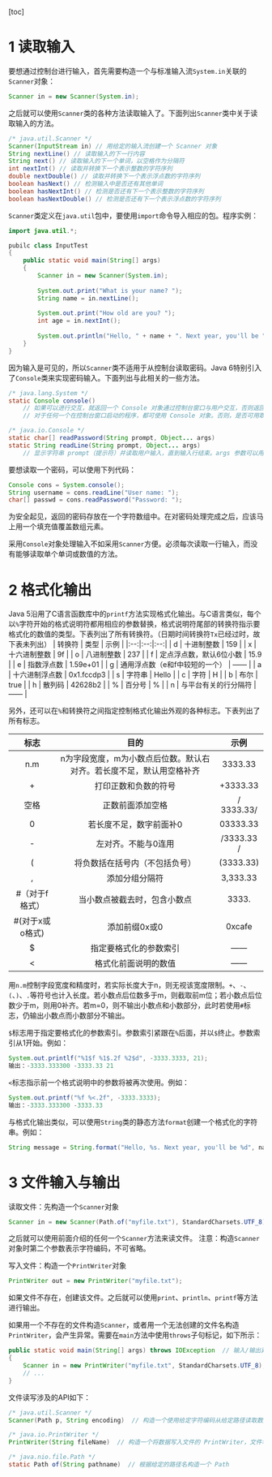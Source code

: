 [toc]
# 1 读取输入
要想通过控制台进行输入，首先需要构造一个与标准输入流`System.in`关联的`Scanner`对象：

```java
Scanner in = new Scanner(System.in);
```

之后就可以使用`Scanner`类的各种方法读取输入了。下面列出`Scanner`类中关于读取输入的方法。

```java
/* java.util.Scanner */
Scanner(InputStream in) // 用给定的输入流创建一个 Scanner 对象
String nextLine() // 读取输入的下一行内容
String next() // 读取输入的下一个单词，以空格作为分隔符
int nextInt() // 读取并转换下一个表示整数的字符序列
double nextDouble() // 读取并转换下一个表示浮点数的字符序列
boolean hasNext() // 检测输入中是否还有其他单词
boolean hasNextInt() // 检测是否还有下一个表示整数的字符序列
boolean hasNextDouble() // 检测是否还有下一个表示浮点数的字符序列
```

`Scanner`类定义在`java.util`包中，要使用`import`命令导入相应的包。程序实例：

```java
import java.util.*;

pubilc class InputTest
{
	public static void main(String[] args)
	{
		Scanner in = new Scanner(System.in);
		
		System.out.print("What is your name? ");
		String name = in.nextLine();
		
		System.out.print("How old are you? ");
		int age = in.nextInt();
		
		System.out.println("Hello, " + name + ". Next year, you'll be " + (age + 1));
	}
}
```

因为输入是可见的，所以`Scanner`类不适用于从控制台读取密码。Java 6特别引入了`Console`类来实现密码输入。下面列出与此相关的一些方法。

```java
/* java.lang.System */
static Console console()
	// 如果可以进行交互，就返回一个 Console 对象通过控制台窗口与用户交互，否则返回 null
	// 对于任何一个在控制台窗口启动的程序，都可使用 Console 对象。否则，是否可用取决于所使用的系统

/* java.io.Console */
static char[] readPassword(String prompt, Object... args)
static String readLine(String prompt, Object... args)
	// 显示字符串 prompt（提示符）并读取用户输入，直到输入行结束。args 参数可以用来提供格式参数
```

要想读取一个密码，可以使用下列代码：

```java
Console cons = System.console();
String username = cons.readLine("User name: ");
char[] passwd = cons.readPassword("Password: ");
```

为安全起见，返回的密码存放在一个字符数组中。在对密码处理完成之后，应该马上用一个填充值覆盖数组元素。

采用`Console`对象处理输入不如采用`Scanner`方便。必须每次读取一行输入，而没有能够读取单个单词或数值的方法。
# 2 格式化输出
Java 5沿用了C语言函数库中的`printf`方法实现格式化输出。与C语言类似，每个以`%`字符开始的格式说明符都用相应的参数替换，格式说明符尾部的转换符指示要格式化的数值的类型。下表列出了所有转换符。（日期时间转换符`Tx`已经过时，故下表未列出）
| 转换符 | 类型 | 示例 |
|:--:|:--:|:--:|
| d | 十进制整数 | 159 |
| x | 十六进制整数 | 9f |
| o | 八进制整数 | 237 |
| f | 定点浮点数，默认6位小数 | 15.9 |
| e | 指数浮点数 | 1.59e+01 |
| g | 通用浮点数（e和f中较短的一个） | —— |
| a | 十六进制浮点数 | 0x1.fccdp3 |
| s | 字符串 | Hello |
| c | 字符 | H |
| b | 布尔 | true |
| h | 散列码 | 42628b2 |
| % | 百分号 | % |
| n | 与平台有关的行分隔符 | —— |

另外，还可以在`%`和转换符之间指定控制格式化输出外观的各种标志。下表列出了所有标志。

| 标志 | 目的 | 示例 |
|:--:|:--:|:--:|
| n.m | n为字段宽度，m为小数点后位数。默认右对齐。若长度不足，默认用空格补齐 | 3333.33 |
| + | 打印正数和负数的符号 | +3333.33 |
| 空格 | 正数前面添加空格 | / 3333.33/ |
| 0 | 若长度不足，数字前面补0 | 03333.33 |
| - | 左对齐。不能与0连用 | /3333.33 / |
| ( | 将负数括在括号内（不包括负号） | (3333.33) |
|,| 添加分组分隔符 | 3,333.33 |
| #（对于f格式）| 当小数点被截去时，包含小数点 | 3333. |
| #(对于x或o格式) | 添加前缀0x或0 | 0xcafe |
| $ | 指定要格式化的参数索引 | —— |
| < | 格式化前面说明的数值 | —— |

用`n.m`控制字段宽度和精度时，若实际长度大于n，则无视该宽度限制。`+`、`-`、`(`、`)`、`.`等符号也计入长度。若小数点后位数多于m，则截取前m位；若小数点后位数少于m，则用0补齐。若m=0，则不输出小数点和小数部分，此时若使用`#`标志，仍输出小数点而小数部分不输出。

`$`标志用于指定要格式化的参数索引。参数索引紧跟在`%`后面，并以`$`终止。参数索引从1开始。例如：

```java
System.out.printlf("%1$f %1$.2f %2$d", -3333.3333, 21);
输出：-3333.333300 -3333.33 21
```
`<`标志指示前一个格式说明中的参数将被再次使用。例如：

```java
System.out.printf("%f %<.2f", -3333.3333);
输出：-3333.333300 -3333.33
```
与格式化输出类似，可以使用`String`类的静态方法`format`创建一个格式化的字符串。例如：

```java
String message = String.format("Hello, %s. Next year, you'll be %d", name, age);
```

# 3 文件输入与输出
读取文件：先构造一个`Scanner`对象

```java
Scanner in = new Scanner(Path.of("myfile.txt"), StandardCharsets.UTF_8);
```
之后就可以使用前面介绍的任何一个`Scanner`方法来读文件。
注意：构造`Scanner`对象时第二个参数表示字符编码，不可省略。

写入文件：构造一个`PrintWriter`对象

```java
PrintWriter out = new PrintWriter("myfile.txt");
```
如果文件不存在，创建该文件。之后就可以使用`print`、`println`、`printf`等方法进行输出。

如果用一个不存在的文件构造`Scanner`，或者用一个无法创建的文件名构造`PrintWriter`，会产生异常。需要在`main`方法中使用`throws`子句标记，如下所示：

```java
public static void main(String[] args) throws IOException  // 输入/输出异常
{
	Scanner in = new PrintWriter("myfile.txt", StandardCharsets.UTF_8);
	// ...
}
```
文件读写涉及的API如下：

```java
/* java.util.Scanner */
Scanner(Path p, String encoding)  // 构造一个使用给定字符编码从给定路径读取数据的 Scanner

/* java.io.PrintWriter */
PrintWriter(String fileName)  // 构造一个将数据写入文件的 PrintWriter，文件名由参数指定

/* java.nio.file.Path */
static Path of(String pathname)  // 根据给定的路径名构造一个 Path
```
